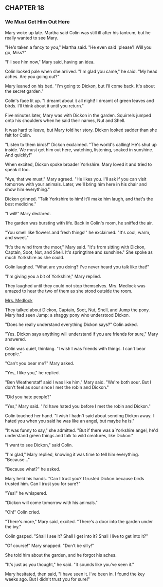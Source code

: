## CHAPTER 18
### We Must Get Him Out Here
Mary woke up late. Martha said Colin was still ill after his tantrum, but he really wanted to see Mary.

"He's taken a fancy to you," Martha said. "He even said 'please'! Will you go, Miss?"

"I'll see him now," Mary said, having an idea.

Colin looked pale when she arrived. "I'm glad you came," he said. "My head aches. Are you going out?"

Mary leaned on his bed. "I'm going to Dickon, but I'll come back. It's about the secret garden."

Colin's face lit up. "I dreamt about it all night! I dreamt of green leaves and birds. I'll think about it until you return."

Five minutes later, Mary was with Dickon in the garden. Squirrels jumped onto his shoulders when he said their names, Nut and Shell.

It was hard to leave, but Mary told her story. Dickon looked sadder than she felt for Colin.

"Listen to them birds!" Dickon exclaimed. "The world's calling! He's shut up inside. We must get him out here, watching, listening, soaked in sunshine. And quickly!"

When excited, Dickon spoke broader Yorkshire. Mary loved it and tried to speak it too.

"Aye, that we must," Mary agreed. "He likes you. I'll ask if you can visit tomorrow with your animals. Later, we'll bring him here in his chair and show him everything."

Dickon grinned. "Talk Yorkshire to him! It'll make him laugh, and that's the best medicine."

"I will!" Mary declared.

The garden was bursting with life. Back in Colin's room, he sniffed the air.

"You smell like flowers and fresh things!" he exclaimed. "It's cool, warm, and sweet."

"It's the wind from the moor," Mary said. "It's from sitting with Dickon, Captain, Soot, Nut, and Shell. It's springtime and sunshine." She spoke as much Yorkshire as she could.

Colin laughed. "What are you doing? I've never heard you talk like that!"

"I'm giving you a bit of Yorkshire," Mary replied.

They laughed until they could not stop themselves. Mrs. Medlock was amazed to hear the two of them as she stood outside the room.

[Mrs. Medlock](chapter_18.jpeg)

They talked about Dickon, Captain, Soot, Nut, Shell, and Jump the pony. Mary had seen Jump; a shaggy pony who understood Dickon.

"Does he really understand everything Dickon says?" Colin asked.

"Yes. Dickon says anything will understand if you are friends for sure," Mary answered.

Colin was quiet, thinking. "I wish I was friends with things. I can't bear people."

"Can't you bear me?" Mary asked.

"Yes, I like you," he replied. 

"Ben Weatherstaff said I was like him," Mary said. "We're both sour. But I don't feel as sour since I met the robin and Dickon."

"Did you hate people?"

"Yes," Mary said. "I'd have hated you before I met the robin and Dickon."

Colin touched her hand. "I wish I hadn't said about sending Dickon away. I hated you when you said he was like an angel, but maybe he is."

"It was funny to say," she admitted. "But if there was a Yorkshire angel, he'd understand green things and talk to wild creatures, like Dickon."

"I want to see Dickon," said Colin.

"I'm glad," Mary replied, knowing it was time to tell him everything. "Because..."

"Because what?" he asked.

Mary held his hands. "Can I trust you? I trusted Dickon because birds trusted him. Can I trust you for sure?"

"Yes!" he whispered.

"Dickon will come tomorrow with his animals."

"Oh!" Colin cried.

"There's more," Mary said, excited. "There's a door into the garden under the ivy."

Colin gasped. "Shall I see it? Shall I get into it? Shall I live to get into it?"

"Of course!" Mary snapped. "Don't be silly!"

She told him about the garden, and he forgot his aches.

"It's just as you thought," he said. "It sounds like you've seen it."

Mary hesitated, then said, "I have seen it. I've been in. I found the key weeks ago. But I didn't trust you for sure!"